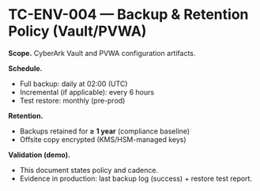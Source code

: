 # TC-ENV-004 — Backup & Retention Policy (Vault/PVWA)

**Scope.** CyberArk Vault and PVWA configuration artifacts.

**Schedule.**
- Full backup: daily at 02:00 (UTC)
- Incremental (if applicable): every 6 hours
- Test restore: monthly (pre-prod)

**Retention.**
- Backups retained for **≥ 1 year** (compliance baseline)
- Offsite copy encrypted (KMS/HSM-managed keys)

**Validation (demo).**
- This document states policy and cadence.
- Evidence in production: last backup log (success) + restore test report.
